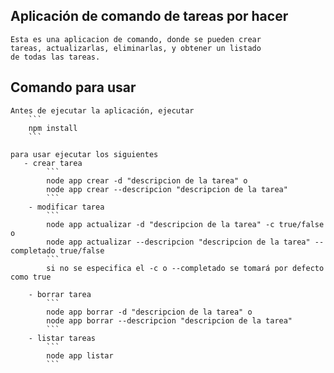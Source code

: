 

## Aplicación de comando de tareas por hacer

    Esta es una aplicacion de comando, donde se pueden crear
    tareas, actualizarlas, eliminarlas, y obtener un listado 
    de todas las tareas.

## Comando para usar
    
    Antes de ejecutar la aplicación, ejecutar
        ```
        npm install
        ```
    
    para usar ejecutar los siguientes
       - crear tarea 
            ```
            node app crear -d "descripcion de la tarea" o
            node app crear --descripcion "descripcion de la tarea"
            ```
        - modificar tarea 
            ```
            node app actualizar -d "descripcion de la tarea" -c true/false o
            node app actualizar --descripcion "descripcion de la tarea" --completado true/false
            ```
            si no se especifica el -c o --completado se tomará por defecto como true
            
        - borrar tarea 
            ```
            node app borrar -d "descripcion de la tarea" o
            node app borrar --descripcion "descripcion de la tarea"
            ```
        - listar tareas 
            ```
            node app listar
            ```